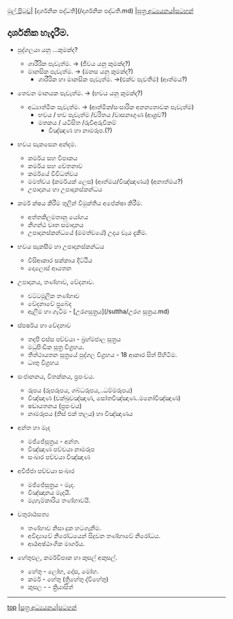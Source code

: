[මුල් පිටුව](/index.md)| [දාර්ශනික පද්ධති](/දාර්ශනික පද්ධති.md) |[සූත්‍ර අධ්‍යයනය](/suttha/index.md)|[සටහන්](/සටහන්.md)

## දාර්ශනික හැදෑරීම.

- පුද්ගලයා යනු ...කුමක්ද?
  - ශාරීරික පැවැත්ම.  -> (ජීවය යනු කුමක්ද?)
  - මානසික පැවැත්ම. -> (මනස යනු කුමක්ද?)
	- ශාරීරික හා මානසික පැවැත්ම. ->(එක්ව පැවතීම) (ආත්මය?)

- තෙවන මානයක පැවැත්ම. -> (භවය යනු කුමක්ද?)
  - අධ්‍යාත්මික පැවැත්ම. -> (ආත්මික/සංසාරික අනන්‍යතාවක පැවැත්ම)
    - භවය / භව පැවැත්ම /චරිතය /වාසනාගුණ (ආශ්‍රව?)
    - මතකය / යටිසිත /රුචිඅරුචිකම්
		- විඤ්ඤාණ හා නාමරූප.(?)

- භවය සැකසෙන අන්දම.
  - කර්මය සහ විපාකය
  - කර්මය සහ චේතනාව
  - කර්මයේ විවිධත්වය
  - මමත්වය (කර්මයක් ලෙස) (ආත්මය/විඤ්ඤාණය) (අනාත්මය?)
  - උපාදානය හා උපාදානස්කන්ධය

- කර්ම ක්ෂය කිරීම තුලින් විමුක්තිය අපේක්ෂා කිරීම.
  - අත්තකිලමතානු යෝගය
  - නිගන්ඨ වෘත සමාදානය
  - උපාදානස්කන්ධයේ (මමත්වයේ) උදය වැය දැකීම.

- භවය සැකසීම හා උපාදානස්කන්ධය
  - විසිආකාර සක්කාය දිට්ඨිය
  - දොලොස් ආයතන

- උපාදානය, තණ්හාව, වේදනාව.
  - වට්ටමූලික තණ්හාව
  - වේදනාවේ ප්‍රබේද
  - ඇලීම හා ගැටීම - [උරගසූත්‍රය](/suttha/උරග සූත්‍රය.md)

- ස්පර්ෂය හා වේදනාව
  - තදපි ඵස්ස පච්චයා - බ්‍රහ්මජාල සූත්‍රය
  - මධුපිංඩික සූත්‍ර විග්‍රහය.
  - තිත්ථායතන සූත්‍රයේ පුද්ගල විග්‍රහය - 18 ආකාර සිත් පිහිටීම.
  - ධාතු විග්‍රහය

- සංජානනය, විතක්කය, ප්‍රපංචය.
  - රූපය (රූපරූපය, ශබ්ධරූපය,..ධම්මරූපය)
  - විඤ්ඤාණ (චක්ඛුවඤ්ඤාණ, සෝතවිඤ්ඤාණ..මනෝවිඤ්ඤාණ)
  - ෂඩායතනය (ප්‍රපංචය)
  - නාමරූපය (තිස් එක් තලය) හා විඤ්ඤාණය

- අන්ත හා මැද
  - මජ්ජේසූත්‍රය - අන්ත.
  - විඤ්ඤාණ පච්චයා නාමරූප
  - සංඛාර පච්චයා විඤ්ඤාණ


- අවිජ්ජා පච්චයා සංඛාර
  - මජ්ජේසූත්‍රය - මැද.
  - විඤ්ඤානය මැදයි.
  - මැහැම්කාරිය තණ්හාවයි.

- චතුරාර්‍යසත්‍ය
  - තණ්හාව නිසා දුක හටගැනීම.
  - අවිද්‍යාවේ නිරෝධයෙන් සිදුවන තණ්හාවේ නිරෝධය.
  - ආර්‍යඅෂ්ඨාංගික මාර්ගය.

- හේතුඵල, කර්මවිපාක හා කුසල් අකුසල්.
    - හේතු - ලෝභ, දෝස, මෝහ.
    - කර්ම - හේතු (ත්‍රිහේතු ද්විහේතු)
    - කුසල - - ක්‍රියාසිත්

-----
[top]() |[සූත්‍ර අධ්‍යයනය](/suttha/index.md)|[සටහන්](/සටහන්.md)

